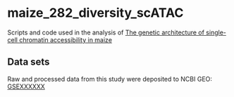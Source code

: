 # maize_282_diversity_scATAC

Scripts and code used in the analysis of [The genetic architecture of single-cell chromatin accessibility in maize](https://marand-lab.github.io/publications/)

## Data sets

Raw and processed data from this study were deposited to NCBI GEO: [GSEXXXXXX](https://www.ncbi.nlm.nih.gov/geo/query/acc.cgi?acc=GSE155178)


